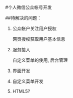 #个人微信公众帐号开发

##待解决的问题：

1. 公众帐户关注用户授权

    网页授权获取用户基本信息

2. 服务接入

    自定义菜单的使用, 后台管理

3. 界面开发

4. 自定义菜单开发

5. HTML5?
